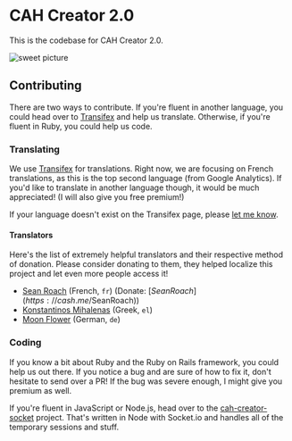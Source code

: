 # CAH Creator 2.0

This is the codebase for CAH Creator 2.0.

![sweet picture](http://i.imgur.com/isiW6rt.png)

## Contributing

There are two ways to contribute. If you're fluent in another language, you could
head over to [Transifex](https://www.transifex.com/cah-creator/cah-creator) and
help us translate. Otherwise, if you're fluent in Ruby, you could help us code.

### Translating

We use [Transifex](https://www.transifex.com/cah-creator/cah-creator) for translations.
Right now, we are focusing on French translations, as this is the top second language
(from Google Analytics). If you'd like to translate in another language though,
it would be much appreciated! (I will also give you free premium!)

If your language doesn't exist on the Transifex page, please [let me know](mailto:me+cahcreator@tjhorner.com).

#### Translators

Here's the list of extremely helpful translators and their respective method of
donation. Please consider donating to them, they helped localize this project and
let even more people access it!

- [Sean Roach](https://cahcreator.com/users/7) (French, `fr`) (Donate: [$SeanRoach](https://cash.me/$SeanRoach))
- [Konstantinos Mihalenas](https://cahcreator.com/users/525) (Greek, `el`)
- [Moon Flower](https://cahcreator.com/users/488/) (German, `de`)

### Coding

If you know a bit about Ruby and the Ruby on Rails framework, you could help us
out there. If you notice a bug and are sure of how to fix it, don't hesitate to
send over a PR! If the bug was severe enough, I might give you premium as well.

If you're fluent in JavaScript or Node.js, head over to the
[cah-creator-socket](/CAHCreator/cah-creator-socket) project. That's written in
Node with Socket.io and handles all of the temporary sessions and stuff.
